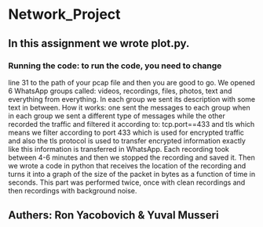 # Network_Project
## In this assignment we wrote plot.py. 
### Running the code: to run the code, you need to change
line 31 to the path of your pcap file and then you are good to go.
We opened 6 WhatsApp groups called: videos, recordings, files, photos, text and everything from everything. In each group we sent its description with some text in between.
How it works: one sent the messages to each group when in each group we sent a different type of messages while the other recorded the traffic and filtered it according to:
tcp.port==433 and tls which means we filter according to port 433 which is used for encrypted traffic and also the tls protocol is used to transfer encrypted information exactly like this information is transferred in WhatsApp.
Each recording took between 4-6 minutes and then we stopped the recording and saved it.
Then we wrote a code in python that receives the location of the recording and turns it into a graph of the size of the packet in bytes as a function of time in seconds.
This part was performed twice, once with clean recordings and then recordings with background noise.
## Authers: Ron Yacobovich & Yuval Musseri

